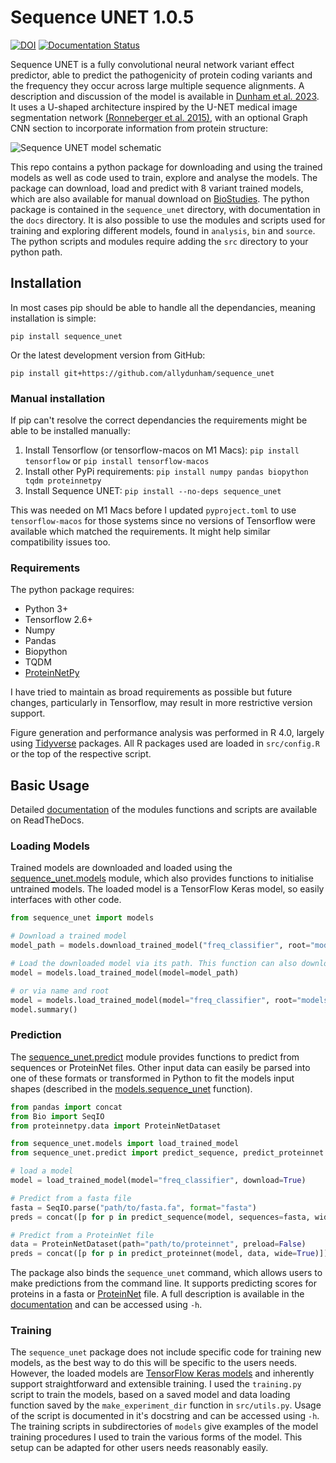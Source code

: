 # Sequence UNET 1.0.5
<!-- badges: start -->
[![DOI](https://zenodo.org/badge/370484533.svg)](https://zenodo.org/badge/latestdoi/370484533)
[![Documentation Status](https://readthedocs.org/projects/sequence-unet/badge/?version=latest)](https://sequence-unet.readthedocs.io/en/latest/?badge=latest)
<!-- badges: end -->

Sequence UNET is a fully convolutional neural network variant effect predictor, able to predict the pathogenicity of protein coding variants and the frequency they occur across large multiple sequence alignments.
A description and discussion of the model is available in [Dunham et al. 2023](https://genomebiology.biomedcentral.com/articles/10.1186/s13059-023-02948-3).
It uses a U-shaped architecture inspired by the U-NET medical image segmentation network [(Ronneberger et al. 2015)](http://arxiv.org/abs/1505.04597), with an optional Graph CNN section to incorporate information from protein structure:

![Sequence UNET model schematic](figures/model_schematic.png)

This repo contains a python package for downloading and using the trained models as well as code used to train, explore and analyse the models.
The package can download, load and predict with 8 variant trained models, which are also available for manual download on [BioStudies](https://www.ebi.ac.uk/biostudies/studies/S-BSST732).
The python package is contained in the `sequence_unet` directory, with documentation in the `docs` directory.
It is also possible to use the modules and scripts used for training and exploring different models, found in `analysis`, `bin` and `source`.
The python scripts and modules require adding the `src` directory to your python path.

## Installation

In most cases pip should be able to handle all the dependancies, meaning installation is simple:

`pip install sequence_unet`

Or the latest development version from GitHub:

`pip install git+https://github.com/allydunham/sequence_unet`

### Manual installation

If pip can't resolve the correct dependancies the requirements might be able to be installed manually:

1. Install Tensorflow (or tensorflow-macos on M1 Macs): `pip install tensorflow` or `pip install tensorflow-macos`
2. Install other PyPi requirements: `pip install numpy pandas biopython tqdm proteinnetpy`
3. Install Sequence UNET: `pip install --no-deps sequence_unet`

This was needed on M1 Macs before I updated `pyproject.toml` to use `tensorflow-macos` for those systems since no versions of Tensorflow were available which matched the requirements.
It might help similar compatibility issues too.

### Requirements

The python package requires:

* Python 3+
* Tensorflow 2.6+
* Numpy
* Pandas
* Biopython
* TQDM
* [ProteinNetPy](https://github.com/allydunham/proteinnetpy)

I have tried to maintain as broad requirements as possible but future changes, particularly in Tensorflow, may result in more restrictive version support.

Figure generation and performance analysis was performed in R 4.0, largely using [Tidyverse](https://www.tidyverse.org/) packages.
All R packages used are loaded in `src/config.R` or the top of the respective script.

## Basic Usage

Detailed [documentation](https://sequence-unet.readthedocs.io/en/latest/) of the modules functions and scripts are available on ReadTheDocs.

### Loading Models

Trained models are downloaded and loaded using the [sequence_unet.models](https://sequence-unet.readthedocs.io/en/latest/models.html) module, which also provides functions to initialise untrained models.
The loaded model is a TensorFlow Keras model, so easily interfaces with other code.

```python
from sequence_unet import models

# Download a trained model
model_path = models.download_trained_model("freq_classifier", root="models", model_format="tf")

# Load the downloaded model via its path. This function can also download the model if not found
model = models.load_trained_model(model=model_path)

# or via name and root
model = models.load_trained_model(model="freq_classifier", root="models")
model.summary()
```

### Prediction

The [sequence_unet.predict](https://sequence-unet.readthedocs.io/en/latest/predict.html) module provides functions to predict from sequences or ProteinNet files.
Other input data can easily be parsed into one of these formats or transformed in Python to fit the models input shapes (described in the [models.sequence_unet](https://sequence-unet.readthedocs.io/en/latest/models.html#sequence_unet.models.sequence_unet) function).

```python
from pandas import concat
from Bio import SeqIO
from proteinnetpy.data import ProteinNetDataset

from sequence_unet.models import load_trained_model
from sequence_unet.predict import predict_sequence, predict_proteinnet

# load a model
model = load_trained_model(model="freq_classifier", download=True)

# Predict from a fasta file
fasta = SeqIO.parse("path/to/fasta.fa", format="fasta")
preds = concat([p for p in predict_sequence(model, sequences=fasta, wide=True)])

# Predict from a ProteinNet file
data = ProteinNetDataset(path="path/to/proteinnet", preload=False)
preds = concat([p for p in predict_proteinnet(model, data, wide=True)])
```

The package also binds the `sequence_unet` command, which allows users to make predictions from the command line.
It supports predicting scores for proteins in a fasta or [ProteinNet](https://github.com/aqlaboratory/proteinnet/) file.
A full description is available in the [documentation](https://sequence-unet.readthedocs.io/en/latest/scripts.html) and can be accessed using `-h`.

### Training

The `sequence_unet` package does not include specific code for training new models, as the best way to do this will be specific to the users needs.
However, the loaded models are [TensorFlow Keras models](https://www.tensorflow.org/api_docs/python/tf/keras/Model) and inherently support straightforward and extensible training.
I used the `training.py` script to train the models, based on a saved model and data loading function saved by the `make_experiment_dir` function in `src/utils.py`.
Usage of the script is documented in it's docstring and can be accessed using `-h`.
The training scripts in subdirectories of `models` give examples of the model training procedures I used to train the various forms of the model.
This setup can be adapted for other users needs reasonably easily.
